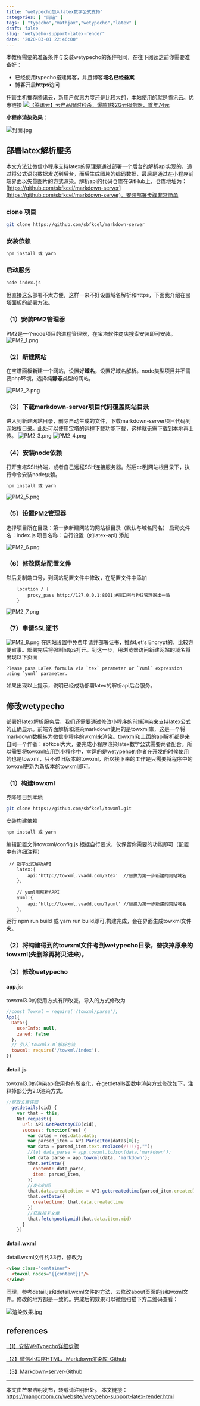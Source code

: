 ```yaml
---
title: "wetypecho加入latex数学公式支持"
categories: [ "网站" ]
tags: [ "typecho","mathjax","wetypecho","latex" ]
draft: false
slug: "wetyoeho-support-latex-render"
date: "2020-03-01 22:46:00"
---
```


本教程需要的准备条件与安装wetypecho的条件相同，在往下阅读之前你需要准备好：

- 已经使用typecho搭建博客，并且博客**域名已经备案**
- 博客开启**https**访问

托管主机推荐腾讯云，新用户优惠力度还是比较大的，本站使用的就是腾讯云。优惠链接
[![【腾讯云】云产品限时秒杀，爆款1核2G云服务器，首年74元](https://mangoroom.cn/usr/uploads/2021/09/2788699968.jpg)](https://mangoroom.cn/go/tencentcloud1/)

**小程序渲染效果：**

![封面.jpg][1]

## 部署latex解析服务

本文方法让微信小程序支持latex的原理是通过部署一个后台的解析api实现的，通过将公式语句数据发送到后台，而后生成图片的编码数据，最后是通过在小程序前端界面以矢量图片的方式渲染。解析api的代码仓库在GitHub上，仓库地址为：[https://github.com/sbfkcel/markdown-server](https://github.com/sbfkcel/markdown-server)。安装部署步骤非常简单

### clone 项目

```bash
git clone https://github.com/sbfkcel/markdown-server
```
### 安装依赖

```bash
npm install 或 yarn
```
### 启动服务

```bash
node index.js
```

但直接这么部署不太方便，这样一来不好设置域名解析和https，下面我介绍在宝塔面板的部署方法。

### （1）安装PM2管理器

PM2是一个node项目的进程管理器，在宝塔软件商店搜索安装即可安装。
![PM2_1.png][2]

### （2）新建网站

在宝塔面板新建一个网站，设置好**域名**，设置好域名解析。node类型项目并不需要php环境，选择纯**静态**类型的网站。

![PM2_2.png][3]

### （3）下载markdown-server项目代码覆盖网站目录

进入到新建网站目录，删除自动生成的文件，下载markdown-server项目代码到网站根目录。此处可以使用宝塔的远程下载功能下载，这样就无需下载到本地再上传。
![PM2_3.png][4]
![PM2_4.png][5]

### （4）安装node依赖

打开宝塔SSH终端，或者自己远程SSH连接服务器。然后cd到网站根目录下，执行命令安装node依赖。

```bash
npm install 或 yarn
```

![PM2_5.png][6]
### （5）设置PM2管理器

  选择项目所在目录：第一步新建网站的网站根目录（默认与域名同名）
  启动文件名：index.js
  项目名称：自行设置（如latex-api)
  添加

![PM2_6.png][7]
### （6）修改网站配置文件
然后复制端口号，到网站配置文件中修改，在配置文件中添加

```nginx
    location / {
		proxy_pass http://127.0.0.1:8001;#端口号与PM2管理器出一致
 	}
```
![PM2_7.png][8]

### （7）申请SSL证书

![PM2_8.png][9]
在网站设置中免费申请并部署证书，推荐Let's Encrypt的，比较方便省事。部署完后将强制https打开。到这一步，用浏览器访问新建网站的域名将出现以下页面

```
Please pass LaTeX formula via `tex` parameter or `Yuml` expression using `yuml` parameter.
```

如果出现以上提示，说明已经成功部署latex的解析api后台服务。

## 修改wetypecho

部署好latex解析服务后，我们还需要通过修改小程序的前端渲染来支持latex公式的正确显示。前端界面解析和渲染markdown使用的是towxml库，这是一个将markdown数据转为微信小程序的wxml来渲染。towxml和上面的api解析都是来自同一个作者：sbfkcel大大，要完成小程序渲染latex数学公式需要两者配合。所以需要将towxml应用到小程序中，幸运的是wetypeho的作者在开发的时候使用的也是towxml，只不过旧版本的towxml，所以接下来的工作是只需要将程序中的towxml更新为新版本的towxml即可。

### （1）构建towxml

克隆项目到本地

```bash
git clone https://github.com/sbfkcel/towxml.git
```

安装构建依赖

```bash
npm install 或 yarn
```

编辑配置文件towxml/config.js
根据自行要求，仅保留你需要的功能即可（配置中有详细注释）
```nginx
 // 数学公式解析API
    latex:{
        api:'http://towxml.vvadd.com/?tex'  //替换为第一步新建的网站域名
    },

    // yuml图解析APPI
    yuml:{
        api:'http://towxml.vvadd.com/?yuml' //替换为第一步新建的网站域名
    },
```

运行 npm run build 或 yarn run build即可,构建完成，会在界面生成towxml文件夹。

### （2）将构建得到的towxml文件考到wetypecho目录，替换掉原来的towxml(先删除再拷贝进来)。

### （3）修改wetypecho

####  app.js:

towxml3.0的使用方式有所改变，导入的方式修改为

```js
//const Towxml = require('/towxml/parse');
App({
  Data:{
    userInfo: null,
    zaned: false
  },
  // 引入`towxml3.0`解析方法
  towxml: require('/towxml/index'),
})
```

#### detail.js

towxml3.0的渲染api使用也有所变化，在getdetails函数中渲染方式修改如下，注释掉部分为2.0渲染方式。

```js
//获取文章详细
  getdetails(cid) {
    var that = this;
    Net.request({
      url: API.GetPostsbyCID(cid),
      success: function(res) {
        var datas = res.data.data;
        var parsed_item = API.ParseItem(datas[0]);
        var data = parsed_item.text.replace(/!!!/g,"");
        //let data_parse = app.towxml.toJson(data,'markdown');
        let data_parse = app.towxml(data, 'markdown');
        that.setData({
          content: data_parse,
          item: parsed_item,
        })
        //发布时间
        that.data.createdtime = API.getcreatedtime(parsed_item.created);
        that.setData({
          createdtime: that.data.createdtime
        })
        //获取相关文章
        that.fetchpostbymid(that.data.item.mid)
      }
    })
```

#### detail.wxml

detail.wxml文件约33行，修改为

```html
<view class="container">
  <towxml nodes="{{content}}"/>
</view>
```

同理，参考detail.js和detail.wxml文件的方法，去修改about页面的js和wxml文件。修改的地方都是一致的。完成后的效果可以微信扫描下方二维码查看：

![渲染效果.jpg][10]


## references

[【1】安装WeTypecho详细步骤](https://2012.pro/index.php/20180811/cid=77.html)

[【2】微信小程序HTML、Markdown渲染库-Github](https://github.com/sbfkcel/towxml)

[【3】Markdown-server-Github](https://github.com/sbfkcel/markdown-server)

---

本文由芒果浩明发布，转载请注明出处。
本文链接：https://mangoroom.cn/website/wetyoeho-support-latex-render.html


  [1]: https://mangoroom.cn/usr/uploads/2020/03/1962872533.jpg
  [2]: https://mangoroom.cn/usr/uploads/2020/03/1877059212.png
  [3]: https://mangoroom.cn/usr/uploads/2020/03/2817598091.png
  [4]: https://mangoroom.cn/usr/uploads/2020/03/2654685755.png
  [5]: https://mangoroom.cn/usr/uploads/2020/03/3444256110.png
  [6]: https://mangoroom.cn/usr/uploads/2020/03/846572844.png
  [7]: https://mangoroom.cn/usr/uploads/2020/03/4005287692.png
  [8]: https://mangoroom.cn/usr/uploads/2020/03/2612417864.png
  [9]: https://mangoroom.cn/usr/uploads/2020/03/2479604120.png
  [10]: https://mangoroom.cn/usr/uploads/2020/03/1398693449.jpg
